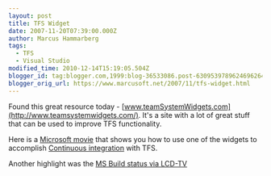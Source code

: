 ```yaml
---
layout: post
title: TFS Widget
date: 2007-11-20T07:39:00.000Z
author: Marcus Hammarberg
tags:
  - TFS
  - Visual Studio
modified_time: 2010-12-14T15:19:05.504Z
blogger_id: tag:blogger.com,1999:blog-36533086.post-6309539789624696264
blogger_orig_url: https://www.marcusoft.net/2007/11/tfs-widget.html
---
```


Found this great resource today - [www.teamSystemWidgets.com](http://www.teamsystemwidgets.com/). It's a site with a lot of great stuff that can be used to improve TFS functionality.

Here is a [Microsoft movie](http://msdn2.microsoft.com/en-us/teamsystem/bb905523.aspx) that shows you how to use one of the widgets to accomplish [Continuous integration](http://en.wikipedia.org/wiki/Continuous_Integration) with TFS.

Another highlight was the [MS Build status via LCD-TV](http://www.hamang.net/index.php?option=com_content&task=view&id=16&Itemid=9)
